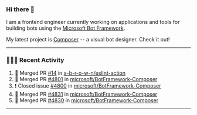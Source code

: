 ### Hi there 👋

I am a frontend engineer currently working on applications and tools for building bots using the [Microsoft Bot Framework](https://dev.botframework.com/).

My latest project is [Composer](https://github.com/microsoft/BotFramework-Composer) -- a visual bot designer. Check it out!

---

### 👨🏻‍💻 Recent Activity

<!--START_SECTION:activity-->
1. 🎉 Merged PR [#14](https://github.com/a-b-r-o-w-n/eslint-action/pull/14) in [a-b-r-o-w-n/eslint-action](https://github.com/a-b-r-o-w-n/eslint-action)
2. 🎉 Merged PR [#4801](https://github.com/microsoft/BotFramework-Composer/pull/4801) in [microsoft/BotFramework-Composer](https://github.com/microsoft/BotFramework-Composer)
3. ❗️ Closed issue [#4800](https://github.com/microsoft/BotFramework-Composer/issues/4800) in [microsoft/BotFramework-Composer](https://github.com/microsoft/BotFramework-Composer)
4. 🎉 Merged PR [#4831](https://github.com/microsoft/BotFramework-Composer/pull/4831) in [microsoft/BotFramework-Composer](https://github.com/microsoft/BotFramework-Composer)
5. 🎉 Merged PR [#4830](https://github.com/microsoft/BotFramework-Composer/pull/4830) in [microsoft/BotFramework-Composer](https://github.com/microsoft/BotFramework-Composer)
<!--END_SECTION:activity-->

---

<!--
**a-b-r-o-w-n/a-b-r-o-w-n** is a ✨ _special_ ✨ repository because its `README.md` (this file) appears on your GitHub profile.

Here are some ideas to get you started:

- 🔭 I’m currently working on ...
- 🌱 I’m currently learning ...
- 👯 I’m looking to collaborate on ...
- 🤔 I’m looking for help with ...
- 💬 Ask me about ...
- 📫 How to reach me: ...
- 😄 Pronouns: ...
- ⚡ Fun fact: ...
-->
